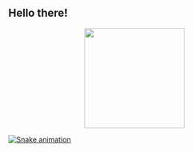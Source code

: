 ## Hello there!

<div align="center">
  <a href="https://github.com/poppywar">
  <img height="200em" src="https://github-readme-stats.vercel.app/api?username=poppywar&show_icons=true&theme=dracula&include_all_commits=true&count_private=true"/>
 
</div>

  
  ![Snake animation](https://github.com/poppywar/poppywar/blob/output/github-contribution-grid-snake.svg)
 
</div>
